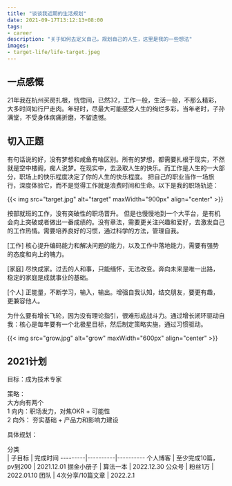 ```yaml
---
title: "谈谈我近期的生活规划"
date: 2021-09-17T13:12:13+08:00
tags:
- career
description: "关于如何去定义自己，规划自己的人生，这里是我的一些想法"
images:
- target-life/life-target.jpeg
---
```


## 一点感慨

 21年我在杭州买房扎根，恍惚间，已然32，工作一般，生活一般，不那么精彩，大多时间如行尸走肉。年轻时，尽最大可能感受人生的绚烂多彩，当年老时，子孙满堂，不受身体病痛折磨，不留遗憾。

## 切入正题

有句话说的好，没有梦想和咸鱼有啥区别。所有的梦想，都需要扎根于现实，不然就是空中楼阁，痴人说梦。在现实中，去汲取人生的快乐。而工作是人生的一大部分，职场上的快乐程度决定了你的人生的快乐程度。 把自己的职业当作一场旅行，深度体验它，而不是觉得工作就是浪费时间和生命。以下是我的职场轨迹：

{{< img src="target.jpg" alt="target" maxWidth="900px" align="center" >}} 

按部就班的工作，没有突破性的职场晋升。 但是也慢慢地到一个大平台，是有机会向上突破或者做出一番成绩的。没有章法，需要更关注兴趣和爱好，去激发自己的工作热情。需要培养良好的习惯，通过科学的方法，管理自我。

[工作] 核心提升编码能力和解决问题的能力，以及工作中落地能力，需要有强势的态度和向上的魄力。

[家庭] 尽快成家。过去的人和事，只能缅怀，无法改变。奔向未来是唯一出路，稳定的家庭是成就事业的基础。

[个人] 正能量，不断学习，输入，输出。增强自我认知，结交朋友，要更有趣，更兼容他人。

为什么要有增长飞轮，因为没有理论指引，很难形成战斗力。通过增长闭环驱动自我：核心是每年要有一个北极星目标，然后制定策略实施，通过习惯驱动。

{{< img src="grow.jpg" alt="grow" maxWidth="600px" align="center" >}}

## 2021计划

目标：成为技术专家

<!-- {{< img src="2021.jpg" alt="2021" maxWidth="600px" align="center" >}} -->

策略：  
大方向有两个  
1 向内：职场发力，对焦OKR + 可能性  
2 向外： 夯实基础 + 产品力和影响力建设  

<!-- * 形成全方位的能力图谱

 <div style='width: 120px;' >分类</div> | 信息输入 | <div style='width: 120px;' >思考本质</div> | 形成观点
---------|----------|---------|---------
 远见/认知 | 网络资源：内容运营/流量运营/理财/技术方法论；认识10个领域方向的最Top的大佬；关注同层级 | | 
 产品/商业 | 36kr、[MBA](http://mba.zju.edu.cn/page-ckb.html)、混沌大学 |  | 调研、产品分析、商业模式分析；大事件、总结、判断
 领导才能 | 书籍：金字塔原理 | 
 智慧 | 历史/经典/毛泽东、马克思 |  -->

具体规划：

 <div style='width: 120px;'>分类</div> | 子目标 | 完成时间
---------|----------|----------
 个人博客 | 至少完成10篇，pv到200 | 2021.12.01
 掘金小册子 | 算法一本 | 2022.12.30
 公众号 | 粉丝1万 | 2022.01.10
 团队 | 4次分享/10篇文章 | 2022.2.1

 <!-- 成长的底层逻辑、方法文章/全栈思维文章/教练文章 -->
